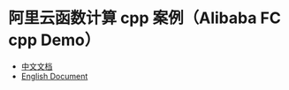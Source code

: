 # 阿里云函数计算 cpp 案例（Alibaba FC cpp Demo）

- [中文文档](./readme_zh.md)
- [English Document](./readme_en.md)
